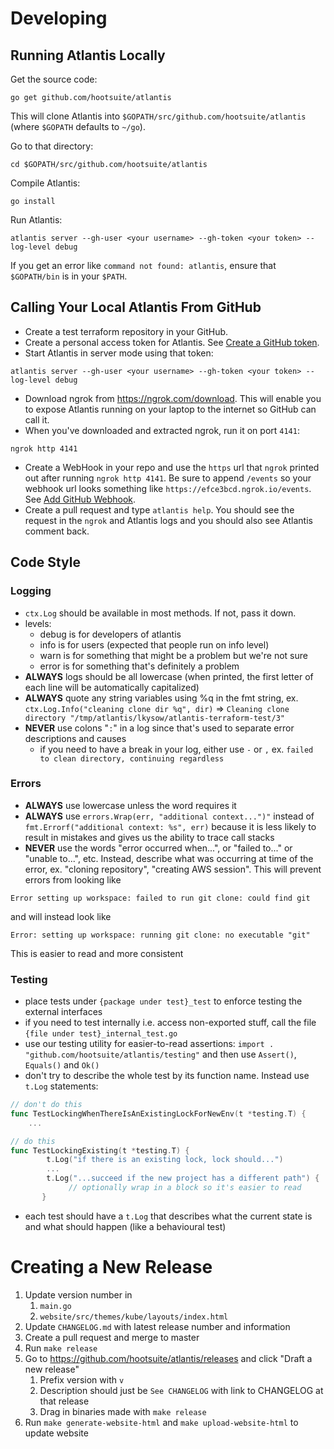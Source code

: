 # Developing

## Running Atlantis Locally
Get the source code:
```
go get github.com/hootsuite/atlantis
```
This will clone Atlantis into `$GOPATH/src/github.com/hootsuite/atlantis` (where `$GOPATH` defaults to `~/go`).

Go to that directory:
```
cd $GOPATH/src/github.com/hootsuite/atlantis
```

Compile Atlantis:
```
go install
```

Run Atlantis:
```
atlantis server --gh-user <your username> --gh-token <your token> --log-level debug
```
If you get an error like `command not found: atlantis`, ensure that `$GOPATH/bin` is in your `$PATH`.

## Calling Your Local Atlantis From GitHub
- Create a test terraform repository in your GitHub.
- Create a personal access token for Atlantis. See [Create a GitHub token](https://github.com/hootsuite/atlantis#create-a-github-token).
- Start Atlantis in server mode using that token:
```
atlantis server --gh-user <your username> --gh-token <your token> --log-level debug
```
- Download ngrok from https://ngrok.com/download. This will enable you to expose Atlantis running on your laptop to the internet so GitHub can call it.
- When you've downloaded and extracted ngrok, run it on port `4141`:
```
ngrok http 4141
```
- Create a WebHook in your repo and use the `https` url that `ngrok` printed out after running `ngrok http 4141`. Be sure to append `/events` so your webhook url looks something like `https://efce3bcd.ngrok.io/events`. See [Add GitHub Webhook](https://github.com/hootsuite/atlantis#add-github-webhook).
- Create a pull request and type `atlantis help`. You should see the request in the `ngrok` and Atlantis logs and you should also see Atlantis comment back.

## Code Style
### Logging
- `ctx.Log` should be available in most methods. If not, pass it down.
- levels:
    - debug is for developers of atlantis
    - info is for users (expected that people run on info level)
    - warn is for something that might be a problem but we're not sure
    - error is for something that's definitely a problem
- **ALWAYS** logs should be all lowercase (when printed, the first letter of each line will be automatically capitalized)
- **ALWAYS** quote any string variables using %q in the fmt string, ex. `ctx.Log.Info("cleaning clone dir %q", dir)` => `Cleaning clone directory "/tmp/atlantis/lkysow/atlantis-terraform-test/3"`
- **NEVER** use colons "`:`" in a log since that's used to separate error descriptions and causes
  - if you need to have a break in your log, either use `-` or `,` ex. `failed to clean directory, continuing regardless`

### Errors
- **ALWAYS** use lowercase unless the word requires it
- **ALWAYS** use `errors.Wrap(err, "additional context...")"` instead of `fmt.Errorf("additional context: %s", err)`
because it is less likely to result in mistakes and gives us the ability to trace call stacks
- **NEVER** use the words "error occurred when...", or "failed to..." or "unable to...", etc. Instead, describe what was occurring at
time of the error, ex. "cloning repository", "creating AWS session". This will prevent errors from looking like
```
Error setting up workspace: failed to run git clone: could find git
```

and will instead look like
```
Error: setting up workspace: running git clone: no executable "git"
```
This is easier to read and more consistent

### Testing
- place tests under `{package under test}_test` to enforce testing the external interfaces
- if you need to test internally i.e. access non-exported stuff, call the file `{file under test}_internal_test.go`
- use our testing utility for easier-to-read assertions: `import . "github.com/hootsuite/atlantis/testing"` and then use `Assert()`, `Equals()` and `Ok()`
- don't try to describe the whole test by its function name. Instead use `t.Log` statements:
```go
// don't do this
func TestLockingWhenThereIsAnExistingLockForNewEnv(t *testing.T) {
    ...

// do this
func TestLockingExisting(t *testing.T) {
    	t.Log("if there is an existing lock, lock should...")
        ...
       	t.Log("...succeed if the new project has a different path") {
             // optionally wrap in a block so it's easier to read
       }
```
- each test should have a `t.Log` that describes what the current state is and what should happen (like a behavioural test)

# Creating a New Release
1. Update version number in
    1. `main.go`
    1. `website/src/themes/kube/layouts/index.html`
1. Update `CHANGELOG.md` with latest release number and information
1. Create a pull request and merge to master
1. Run `make release`
1. Go to https://github.com/hootsuite/atlantis/releases and click "Draft a new release"
    1. Prefix version with `v`
    1. Description should just be `See CHANGELOG` with link to CHANGELOG at that release
    1. Drag in binaries made with `make release`
1. Run `make generate-website-html` and `make upload-website-html` to update website
